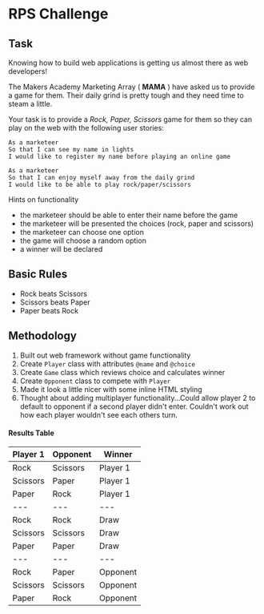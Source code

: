 # RPS Challenge

Task
----

Knowing how to build web applications is getting us almost there as web developers!

The Makers Academy Marketing Array ( **MAMA** ) have asked us to provide a game for them. Their daily grind is pretty tough and they need time to steam a little.

Your task is to provide a _Rock, Paper, Scissors_ game for them so they can play on the web with the following user stories:

```
As a marketeer
So that I can see my name in lights
I would like to register my name before playing an online game

As a marketeer
So that I can enjoy myself away from the daily grind
I would like to be able to play rock/paper/scissors
```

Hints on functionality

- the marketeer should be able to enter their name before the game
- the marketeer will be presented the choices (rock, paper and scissors)
- the marketeer can choose one option
- the game will choose a random option
- a winner will be declared

## Basic Rules

- Rock beats Scissors
- Scissors beats Paper
- Paper beats Rock

## Methodology
1. Built out web framework without game functionality
2. Create ```Player``` class with attributes ```@name``` and ```@choice```
3. Create ```Game``` class which reviews choice and calculates winner
4. Create ```Opponent``` class to compete with ```Player```
5. Made it look a little nicer with some inline HTML styling
6. Thought about adding multiplayer functionality...Could allow player 2 to default to  opponent if a second player didn't enter. Couldn't work out how each player wouldn't see each others turn. 

#### Results Table
| Player 1 | Opponent | Winner |
| --- | --- | --- |
| Rock | Scissors | Player 1 |
| Scissors | Paper | Player 1 |
| Paper | Rock | Player 1 |
| --- | --- | --- |
| Rock | Rock | Draw |
| Scissors | Scissors | Draw |
| Paper | Paper | Draw |
| --- | --- | --- |
| Rock | Paper | Opponent |
| Scissors | Scissors | Opponent |
| Paper | Rock | Opponent |
